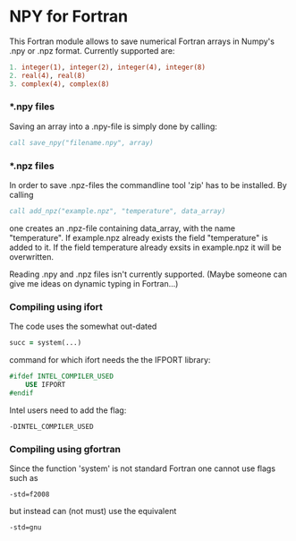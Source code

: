 # NPY for Fortran
This Fortran module allows to save numerical Fortran arrays in Numpy's .npy or .npz format. Currently supported are:
```fortran
1. integer(1), integer(2), integer(4), integer(8)
2. real(4), real(8)
3. complex(4), complex(8)
```
### *.npy files
Saving an array into a .npy-file is simply done by calling:
```fortran
call save_npy("filename.npy", array)
```


### *.npz files
In order to save .npz-files the commandline tool 'zip' has to be installed. By calling 
```fortran
call add_npz("example.npz", "temperature", data_array)
```
one creates an .npz-file containing data_array, with the name "temperature". If example.npz already exists the field "temperature" is added to it. If the field temperature already exsits in example.npz it will be overwritten.


Reading .npy and .npz files isn't currently supported. (Maybe someone can give me ideas on dynamic typing in Fortran...)

### Compiling using ifort

The code uses the somewhat out-dated 
```fortran
succ = system(...)
```
command for which ifort needs the the IFPORT library:

```fortran
#ifdef INTEL_COMPILER_USED
    USE IFPORT
#endif
```

Intel users need to add the flag:
```
-DINTEL_COMPILER_USED
```

### Compiling using gfortran
Since the function 'system' is not standard Fortran one cannot use flags such as
```
-std=f2008
```
but instead can (not must) use the equivalent
```
-std=gnu
```